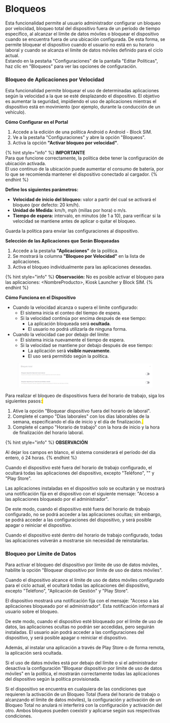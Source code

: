 # Bloqueos

Esta funcionalidad permite al usuario administrador configurar un bloqueo por velocidad, bloqueo total del dispositivo fuera de un período de tiempo específico, al alcanzar el límite de datos móviles o bloquear el dispositivo cuando se encuentra fuera de una ubicación configurada. De esta forma, se permite bloquear el dispositivo cuando el usuario no está en su horario laboral y cuando se alcanza el límite de datos móviles definido para el ciclo actual.\
Estando en la pestaña "Configuraciones" de la pantalla "Editar Políticas", haz clic en "Bloqueos" para ver las opciones de configuración.

### **Bloqueo de Aplicaciones por Velocidad**

Esta funcionalidad permite bloquear el uso de determinadas aplicaciones según la velocidad a la que se esté desplazando el dispositivo. El objetivo es aumentar la seguridad, impidiendo el uso de aplicaciones mientras el dispositivo está en movimiento (por ejemplo, durante la conducción de un vehículo).

**Cómo Configurar en el Portal**

1. Accede a la edición de una política Android o Android - Block SIM.
2. Ve a la pestaña "Configuraciones" y abre la opción "Bloqueos".
3. Activa la opción **"Activar bloqueo por velocidad"**.

{% hint style="info" %}
**IMPORTANTE**\
Para que funcione correctamente, la política debe tener la configuración de ubicación activada.\
El uso continuo de la ubicación puede aumentar el consumo de batería, por lo que se recomienda mantener el dispositivo conectado al cargador.
{% endhint %}

**Define los siguientes parámetros:**

* **Velocidad de inicio del bloqueo:** valor a partir del cual se activará el bloqueo (por defecto: 20 km/h).
* **Unidad de Medida:** km/h, mph (millas por hora) o m/s.
* **Tiempo de espera:** intervalo, en minutos (de 1 a 10), para verificar si la velocidad se mantiene antes de aplicar o quitar el bloqueo.

Guarda la política para enviar las configuraciones al dispositivo.

**Selección de las Aplicaciones que Serán Bloqueadas**

1. Accede a la pestaña **"Aplicaciones"** de la política.
2. Se mostrará la columna **"Bloqueo por Velocidad"** en la lista de aplicaciones.
3. Activa el bloqueo individualmente para las aplicaciones deseadas.

{% hint style="info" %}
**Observación:** No es posible activar el bloqueo para las aplicaciones: \<NombreProducto>, Kiosk Launcher y Block SIM.
{% endhint %}

**Cómo Funciona en el Dispositivo**

* Cuando la velocidad alcanza o supera el límite configurado:
  * El sistema inicia el conteo del tiempo de espera.
  * Si la velocidad continúa por encima después de ese tiempo:
    * La aplicación bloqueada será **ocultada**.
    * El usuario no podrá utilizarla de ninguna forma.
* Cuando la velocidad cae por debajo del límite:
  * El sistema inicia nuevamente el tiempo de espera.
  * Si la velocidad se mantiene por debajo después de ese tiempo:
    * La aplicación será **visible nuevamente**.
    * El uso será permitido según la política.



<figure><img src="../../../../.gitbook/assets/image (2).png" alt=""><figcaption></figcaption></figure>

&#x20;Para realizar el bloqueo de dispositivos fuera del horario de trabajo, siga los siguientes pasos:<mark style="color:red;">:</mark>

1. Ative la opción "Bloquear dispositivo fuera del horario de laboral".
2. Complete el campo "Días laborales" con los días laborables de la semana, especificando el día de inicio y el día de finalización.<mark style="color:red;">.</mark>
3. Complete el campo "Horario de trabajo" con la hora de inicio y la hora de finalización del horario laboral.

{% hint style="info" %}
**OBSERVACIÓN**

Al dejar los campos en blanco, el sistema considerará el período del día entero, ó 24 horas.
{% endhint %}

Cuando el dispositivo esté fuera del horario de trabajo configurado, el ocultará todas las aplicaciones del dispositivo, excepto "Teléfono", "" y "Play Store".

Las aplicaciones instaladas en el dispositivo solo se ocultarán y se mostrará una notificación fija en el dispositivo con el siguiente mensaje: "Acceso a las aplicaciones bloqueado por el administrador".

De este modo, cuando el dispositivo esté fuera del horario de trabajo configurado, no se podrá acceder a las aplicaciones ocultas; sin embargo, se podrá acceder a las configuraciones del dispositivo, y será posible apagar o reiniciar el dispositivo.

Cuando el dispositivo esté dentro del horario de trabajo configurado, todas las aplicaciones volverán a mostrarse sin necesidad de reinstalarlas.

### **Bloqueo por Límite de Datos**

&#x20;Para activar el bloqueo del dispositivo por límite de uso de datos móviles, habilite la opción "Bloquear dispositivo por límite de uso de datos móviles".

Cuando el dispositivo alcance el límite de uso de datos móviles configurado para el ciclo actual, el ocultará todas las aplicaciones del dispositivo, excepto "Teléfono", "Aplicación de Gestión" y "Play Store".

El dispositivo mostrará una notificación fija con el mensaje: "Acceso a las aplicaciones bloqueado por el administrador". Esta notificación informará al usuario sobre el bloqueo.

De este modo, cuando el dispositivo esté bloqueado por el límite de uso de datos, las aplicaciones ocultas no podrán ser accedidas, pero seguirán instaladas. El usuario aún podrá acceder a las configuraciones del dispositivo, y será posible apagar o reiniciar el dispositivo.

Además, al instalar una aplicación a través de Play Store o de forma remota, la aplicación será ocultada.

Si el uso de datos móviles está por debajo del límite o si el administrador desactiva la configuración "Bloquear dispositivo por límite de uso de datos móviles" en la política, el mostrarán correctamente todas las aplicaciones del dispositivo según la política provisionada.

Si el dispositivo se encuentra en cualquiera de las condiciones que requieren la activación de un Bloqueo Total (fuera del horario de trabajo o alcanzando el límite de datos móviles), la configuración y activación de un Bloqueo Total no anulará ni interferirá con la configuración y activación del otro. Ambos bloqueos pueden coexistir y aplicarse según sus respectivas condiciones.
